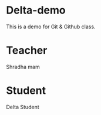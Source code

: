 # Delta-demo
This is a demo for Git &amp; Github class. 

# Teacher 
Shradha mam 

# Student  
Delta Student 